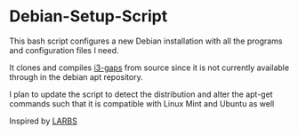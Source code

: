 # Debian-Setup-Script

This bash script configures a new Debian installation with all the programs and configuration files I need.  

It clones and compiles [i3-gaps](https://github.com/Airblader/i3) from source since it is not currently available through in the debian apt repository.  

I plan to update the script to detect the distribution and alter the apt-get commands such that it is compatible with Linux Mint and Ubuntu as well 

Inspired by [LARBS](https://github.com/lukesmithxyz/larbs)
